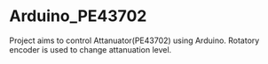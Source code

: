# Arduino_PE43702

Project aims to control Attanuator(PE43702) using Arduino.
Rotatory encoder is used to change attanuation level.

